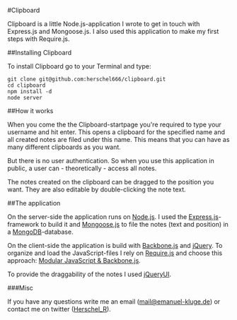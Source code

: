 #Clipboard

Clipboard is a little Node.js-application I wrote to get in touch with Express.js and Mongoose.js. I also used this application to make my first steps with Require.js.

##Installing Clipboard

To install Clipboard go to your Terminal and type:

	git clone git@github.com:herschel666/clipboard.git
	cd clipboard
	npm install -d
	node server

##How it works

When you come the the Clipboard-startpage you're required to type your username and hit enter. This opens a clipboard for the specified name and all created notes are filed under this name. This means that you can have as many different clipboards as you want.

But there is no user authentication. So when you use this application in public, a user can - theoretically - access all notes.

The notes created on the clipboard can be dragged to the position you want. They are also editable by double-clicking the note text.

##The application

On the server-side the application runs on [Node.js](http://nodejs.org/). I used the [Express.js](http://expressjs.com/)-framework to build it and [Mongoose.js](http://mongoosejs.com/) to file the notes (text and position) in a [MongoDB](http://www.mongodb.org/)-database.

On the client-side the application is build with [Backbone.js](http://documentcloud.github.com/backbone/) and [jQuery](http://jquery.com/). To organize and load the JavaScript-files I rely on [Require.js](http://requirejs.org/) and choose this approach: [Modular JavaScript \& Backbone.js](https://github.com/thomasdavis/backbonetutorials/tree/gh-pages/examples/modular-backbone).

To provide the draggability of the notes I used [jQueryUI](http://jqueryui.com/).

###Misc

If you have any questions write me an email (<mail@emanuel-kluge.de>) or contact me on twitter ([Herschel_R](http://twitter.com/Herschel_R)).